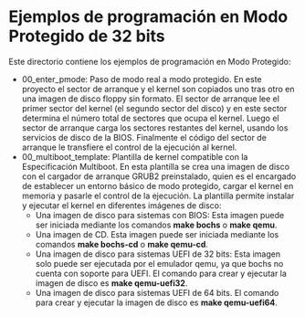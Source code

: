 # Ejemplos de programación en Modo Protegido de 32 bits

Este directorio contiene los ejemplos de programación en Modo Protegido:
- 00_enter_pmode: Paso de modo real a modo protegido. En este proyecto el sector
  de arranque y el kernel son copiados uno tras otro en una imagen de disco
  floppy sin formato. El sector de arranque lee el primer sector del kernel 
  (el segundo sector del disco) y en este sector determina el número total
  de sectores que ocupa el kernel.
  Luego el sector de arranque carga los sectores restantes del kernel, usando
  los servicios de disco de la BIOS. Finalmente el código del sector de arranque
  le transfiere el control de la ejecución al kernel.
- 00_multiboot_template: Plantilla de kernel compatible con la Especificación
  Multiboot. En esta plantilla se crea una imagen de disco con el cargador de
  arranque GRUB2 preinstalado, quien es el encargado de establecer un entorno
  básico de modo protegido, cargar el kernel en memoria y pasarle el control de
  la ejecución. La plantilla permite instalar y ejecutar el kernel en diferentes
  imágenes de disco:
  - Una imagen de disco para sistemas con BIOS: Esta imagen puede ser iniciada
    mediante los comandos __make bochs__ o __make qemu__.
  - Una imagen de CD. Esta imagen puede ser iniciada mediante los comandos 
    __make bochs-cd__ o __make qemu-cd__.
  - Una imagen de disco para sistemas UEFI de 32 bits: Esta imagen solo puede
    ser ejecutada por el emulador qemu, ya que bochs no cuenta con soporte para
    UEFI. El comando para crear y ejecutar la imagen de disco es 
    __make qemu-uefi32__.  
  - Una imagen de disco para sistemas UEFI de 64 bits. El comando para crear y 
    ejecutar la imagen de disco es __make qemu-uefi64__.
